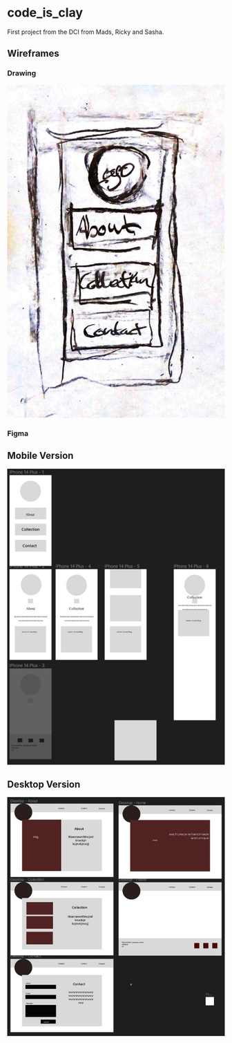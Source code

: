 # code_is_clay
First project from the DCI from Mads, Ricky and Sasha.

## Wireframes 

### Drawing 

![first sketch](img/Sketch1(1).jpg/)

### Figma

## Mobile Version

![figma mobile](./img/figma_mobile.jpg)

## Desktop Version

![figma Desktop](./img/figma_desktop.jpg)

